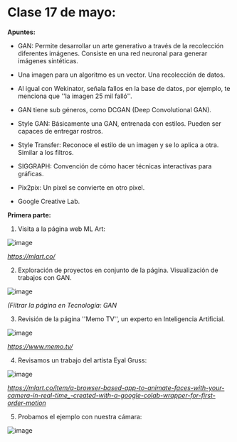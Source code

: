 # Clase 17 de mayo: 

**Apuntes:**

- GAN: Permite desarrollar un arte generativo a través de la recolección diferentes imágenes. Consiste en una red neuronal para generar imágenes sintéticas. 
  
- Una imagen para un algoritmo es un vector. Una recolección de datos.
  
- Al igual con Wekinator, señala fallos en la base de datos, por ejemplo, te menciona que ''la imagen 25 mil falló''.

- GAN tiene sub géneros, como DCGAN (Deep Convolutional GAN).

- Style GAN: Básicamente una GAN, entrenada con estilos. Pueden ser capaces de entregar rostros. 

- Style Transfer: Reconoce el estilo de un imagen y se lo aplica a otra. Similar a los filtros. 

- SIGGRAPH: Convención de cómo hacer técnicas interactivas para gráficas.

- Pix2pix: Un pixel se convierte en otro pixel.

- Google Creative Lab.
  
**Primera parte:**

1. Visita a la página web ML Art:

![image](https://github.com/ValentinaOchoa09/audiv027-2024-1/assets/127344361/db8769b3-0c57-4658-99f0-27f2ffd0a305)

*https://mlart.co/*

2. Exploración de proyectos en conjunto de la página. Visualización de trabajos con GAN.

![image](https://github.com/ValentinaOchoa09/audiv027-2024-1/assets/127344361/c760b6ae-cd9b-41ef-9145-a4affb63eb3e)

*(Filtrar la página en Tecnología: GAN* 

3. Revisión de la página ''Memo TV'', un experto en Inteligencia Artificial.

![image](https://github.com/ValentinaOchoa09/audiv027-2024-1/assets/127344361/807ddc40-c008-4be7-8e68-cc48b180479c)

*https://www.memo.tv/*

4. Revisamos un trabajo del artista Eyal Gruss:

![image](https://github.com/ValentinaOchoa09/audiv027-2024-1/assets/127344361/9bd1d968-e1e7-4d30-83f4-a25c3b37f568)

*https://mlart.co/item/a-browser-based-app-to-animate-faces-with-your-camera-in-real-time_-created-with-a-google-colab-wrapper-for-first-order-motion*

5. Probamos el ejemplo con nuestra cámara:

![image](https://github.com/ValentinaOchoa09/audiv027-2024-1/assets/127344361/63dd6806-494e-417c-9cee-d418d969816e)

